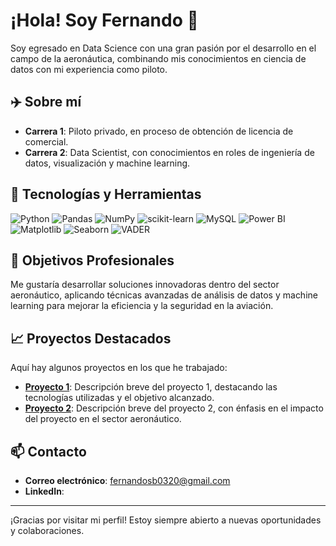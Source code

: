 # ¡Hola! Soy Fernando 👋

Soy egresado en Data Science con una gran pasión por el desarrollo en el campo de la aeronáutica, combinando mis conocimientos en ciencia de datos con mi experiencia como piloto.

## ✈️ Sobre mí
- **Carrera 1**: Piloto privado, en proceso de obtención de licencia de comercial.
- **Carrera 2**: Data Scientist, con conocimientos en roles de ingeniería de datos, visualización y machine learning.

## 🔧 Tecnologías y Herramientas

![Python](https://img.shields.io/badge/Python-3776AB?style=for-the-badge&logo=python&logoColor=white)
![Pandas](https://img.shields.io/badge/Pandas-150458?style=for-the-badge&logo=pandas&logoColor=white)
![NumPy](https://img.shields.io/badge/NumPy-013243?style=for-the-badge&logo=numpy&logoColor=white)
![scikit-learn](https://img.shields.io/badge/scikit--learn-F7931E?style=for-the-badge&logo=scikit-learn&logoColor=white)
![MySQL](https://img.shields.io/badge/MySQL-4479A1?style=for-the-badge&logo=mysql&logoColor=white)
![Power BI](https://img.shields.io/badge/PowerBI-F2C811?style=for-the-badge&logo=powerbi&logoColor=black)
![Matplotlib](https://img.shields.io/badge/Matplotlib-0076A8?style=for-the-badge&logo=plotly&logoColor=white)
![Seaborn](https://img.shields.io/badge/Seaborn-3776AB?style=for-the-badge&logo=python&logoColor=white)
![VADER](https://img.shields.io/badge/VADER-3776AB?style=for-the-badge&logo=python&logoColor=white)

## 🚀 Objetivos Profesionales
Me gustaría desarrollar soluciones innovadoras dentro del sector aeronáutico, aplicando técnicas avanzadas de análisis de datos y machine learning para mejorar la eficiencia y la seguridad en la aviación.

## 📈 Proyectos Destacados
Aquí hay algunos proyectos en los que he trabajado:

- [**Proyecto 1**](https://github.com/FSanchezB/Proyecto-Google-Yelp-Henry-): Descripción breve del proyecto 1, destacando las tecnologías utilizadas y el objetivo alcanzado.
- [**Proyecto 2**](https://github.com/FSanchezB/Analisis-de-data-internet-en-Argentina): Descripción breve del proyecto 2, con énfasis en el impacto del proyecto en el sector aeronáutico.

## 📫 Contacto
- **Correo electrónico**: [fernandosb0320@gmail.com](mailto:tuemail@example.com)
- **LinkedIn**: [](https://www.linkedin.com/in/tu-perfil)

---

¡Gracias por visitar mi perfil! Estoy siempre abierto a nuevas oportunidades y colaboraciones.

<!--
**FSanchezB/FSanchezB** is a ✨ _special_ ✨ repository because its `README.md` (this file) appears on your GitHub profile.

Here are some ideas to get you started:

- 🔭 I’m currently working on ...
- 🌱 I’m currently learning ...
- 👯 I’m looking to collaborate on ...
- 🤔 I’m looking for help with ...
- 💬 Ask me about ...
- 📫 How to reach me: ...
- 😄 Pronouns: ...
- ⚡ Fun fact: ...
-->
